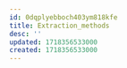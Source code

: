 ```yaml
---
id: 0dqplyebboch403ym818kfe
title: Extraction_methods
desc: ''
updated: 1718356533000
created: 1718356533000
---
```

